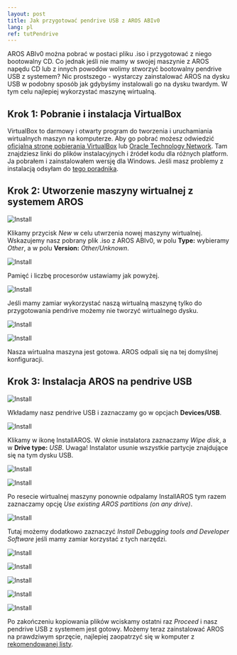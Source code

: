```yaml
---
layout: post
title: Jak przygotować pendrive USB z AROS ABIv0
lang: pl
ref: tutPendrive
---
```


AROS ABIv0 można pobrać w postaci pliku .iso i przygotować z niego bootowalny CD. Co jednak jeśli nie mamy w swojej maszynie z AROS napędu CD lub z innych powodów wolimy stworzyć bootowalny pendrive USB z systemem? Nic prostszego - wystarczy zainstalować AROS na dysku USB w podobny sposób jak gdybyśmy instalowali go na dysku twardym. W tym celu najlepiej wykorzystać maszynę wirtualną.

## Krok 1: Pobranie i instalacja VirtualBox

VirtualBox to darmowy i otwarty program do tworzenia i uruchamiania wirtualnych maszyn na komputerze. Aby go pobrać możesz odwiedzić [oficjalną stronę pobierania VirtualBox](https://www.virtualbox.org/wiki/Downloads) lub [Oracle Technology Network](https://www.oracle.com/virtualization/technologies/vm/downloads/virtualbox-downloads.html). Tam znajdziesz linki do plików instalacyjnych i źródeł kodu dla różnych platform. Ja pobrałem i zainstalowałem wersję dla Windows. Jeśli masz problemy z instalacją odsyłam do [tego poradnika](https://itsfoss.com/install-virtualbox-windows/).

## Krok 2: Utworzenie maszyny wirtualnej z systemem AROS

![Install](/assets/img/pend2.jpg)

Klikamy przycisk *New* w celu utwrzenia nowej maszyny wirtualnej. Wskazujemy nasz pobrany plik .iso z AROS ABIv0, w polu **Type:** wybieramy *Other*, a w polu **Version:** *Other/Unknown*.

![Install](/assets/img/pend3.jpg)

Pamięć i liczbę procesorów ustawiamy jak powyżej.

![Install](/assets/img/pend4.jpg)

Jeśli mamy zamiar wykorzystać naszą wirtualną maszynę tylko do przygotowania pendrive możemy nie tworzyć wirtualnego dysku.

![Install](/assets/img/pend5.jpg)

![Install](/assets/img/pend6.jpg)

Nasza wirtualna maszyna jest gotowa. AROS odpali się na tej domyślnej konfiguracji.

## Krok 3: Instalacja AROS na pendrive USB

![Install](/assets/img/pend7.jpg)

Wkładamy nasz pendrive USB i zaznaczamy go w opcjach **Devices/USB**. 

![Install](/assets/img/pend8.jpg)

Klikamy w ikonę InstallAROS. W oknie instalatora zaznaczamy *Wipe disk*, a w **Drive type:** *USB*. Uwaga! Instalator usunie wszystkie partycje znajdujące się na tym dysku USB.

![Install](/assets/img/pend9.jpg)

![Install](/assets/img/pend10.jpg)

Po resecie wirtualnej maszyny ponownie odpalamy InstallAROS tym razem zaznaczamy opcję *Use existing AROS partitions (on any drive)*.

![Install](/assets/img/pend11.jpg)

Tutaj możemy dodatkowo zaznaczyć *Install Debugging tools and Developer Software* jeśli mamy zamiar korzystać z tych narzędzi.

![Install](/assets/img/pend12.jpg)

![Install](/assets/img/pend13.jpg)

![Install](/assets/img/pend14.jpg)

![Install](/assets/img/pend15.jpg)

![Install](/assets/img/pend16.jpg)

Po zakończeniu kopiowania plików wciskamy ostatni raz *Proceed* i nasz pendrive USB z systemem jest gotowy. Możemy teraz zainstalować AROS na prawdziwym sprzęcie, najlepiej zaopatrzyć się w komputer z [rekomendowanej listy](https://en.wikibooks.org/wiki/Aros/Platforms/x86_Complete_System_HCL#Recommended_hardware).
